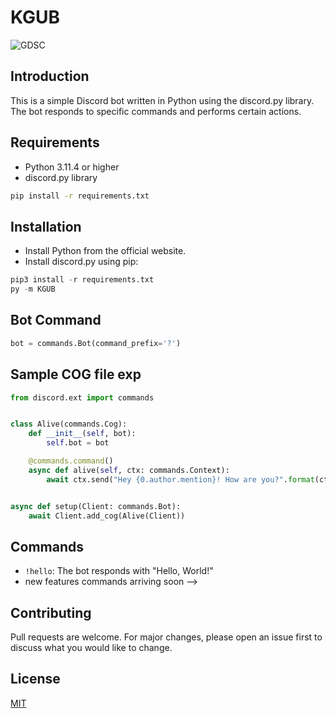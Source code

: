 # KGUB 

![GDSC](https://logogen.gdscasu.com/logos/gdsc-logo.png)


## Introduction

This is a simple Discord bot written in Python using the discord.py library. The bot responds to specific commands and performs certain actions.

## Requirements

- Python 3.11.4 or higher
- discord.py library
```bash
pip install -r requirements.txt
```

## Installation

- Install Python from the official website.
- Install discord.py using pip:


```python
pip3 install -r requirements.txt
py -m KGUB
```

## Bot Command

```python
bot = commands.Bot(command_prefix='?')
```
## Sample COG file exp

```python
from discord.ext import commands


class Alive(commands.Cog):
    def __init__(self, bot):
        self.bot = bot

    @commands.command()
    async def alive(self, ctx: commands.Context):
        await ctx.send("Hey {0.author.mention}! How are you?".format(ctx.message))


async def setup(Client: commands.Bot):
    await Client.add_cog(Alive(Client))

```

## Commands

- `!hello`: The bot responds with "Hello, World!"
- new features commands arriving soon -->


## Contributing

Pull requests are welcome. For major changes, please open an issue first to discuss what you would like to change.


## License

[MIT](https://choosealicense.com/licenses/mit/)



